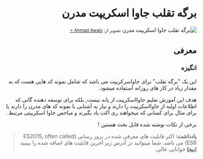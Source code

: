 <div dir="rtl">

# برگه تقلب جاوا اسکریپت مدرن

![برگه تقلب جاوا اسکریپت مدرن](https://i.imgur.com/aexPxMb.png)
<small>تصویر از: [Ahmad Awais ⚡️](https://github.com/ahmadawais)</small>

## معرفی

### انگیزه

این یک "برگه تقلب" برای جاواسرکریپت می باشد که شامل نمونه کد هایی هست که به مقدار زیاد در کار های روزانه استفاده میشود.

هدف این آموزش تعلیم جاوااسکریپت از پابه نیست, بلکه برای توسعه دهنده گانی  که اطلاعات اولیه از جاوااسکریپت را دارند و نیاز به آشنایی با نمونه کد های مدرن را دارند یا برای مثال برای کسانی که میخواهند ری اکت یاد بگیرند و مباحص جاوا اسکریپتی مرتبط.

برخی از نکات نوشته شده قابل بحث هستین !

> **یادداشت:** اکثر قابلیت های معرفی شده در بروز رسانی (ES2015, often called ES6) می باشد. شما میتوانید در آدرس زیر آخرین قابلیت های اضافه شده را ببینید [اینجا](http://es6-features.org) خوانایی عالی.

